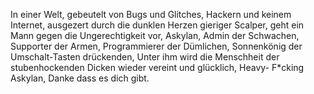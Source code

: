 In einer Welt,
gebeutelt von Bugs und Glitches,
Hackern und keinem Internet,
ausgezert durch die dunklen Herzen gieriger Scalper,
geht ein Mann gegen die Ungerechtigkeit vor,
Askylan,
Admin der Schwachen,
Supporter der Armen,
Programmierer der Dümlichen,
Sonnenkönig der Umschalt-Tasten drückenden,
Unter ihm wird die Menschheit der stubenhockenden Dicken wieder vereint und glücklich,
Heavy- F*cking Askylan,
Danke dass es dich gibt.

<!---
Askylan/Askylan is a ✨ special ✨ repository because its `README.md` (this file) appears on your GitHub profile.
You can click the Preview link to take a look at your changes.
--->
